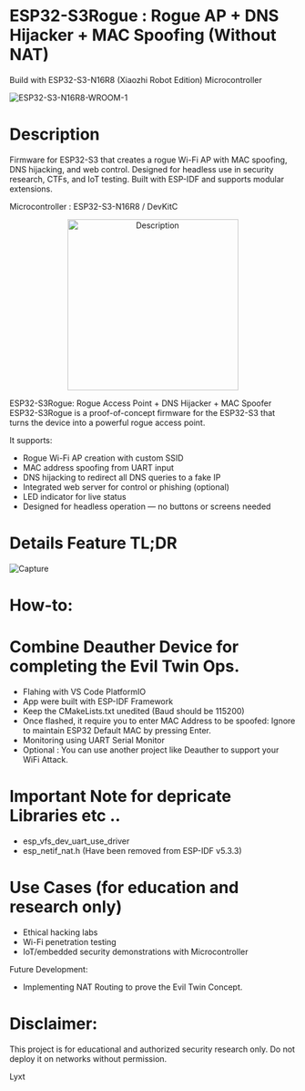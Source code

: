 # ESP32-S3Rogue : Rogue AP + DNS Hijacker + MAC Spoofing (Without NAT)
Build with ESP32-S3-N16R8 (Xiaozhi Robot Edition) Microcontroller

![ESP32-S3-N16R8-WROOM-1](https://github.com/user-attachments/assets/b01adf0c-3797-4eb9-b8ac-b3c46d89f6f9)
# Description
Firmware for ESP32-S3 that creates a rogue Wi-Fi AP with MAC spoofing, DNS hijacking, and web control. Designed for headless use in security research, CTFs, and IoT testing. Built with ESP-IDF and supports modular extensions.

Microcontroller : ESP32-S3-N16R8 /  DevKitC

<p align="center">
  <img src="![image](https://github.com/user-attachments/assets/a0e77173-2725-42ad-a097-4ffd3e2d9725)" alt="Description" width="300">
</p>


ESP32-S3Rogue: Rogue Access Point + DNS Hijacker + MAC Spoofer
ESP32-S3Rogue is a proof-of-concept firmware for the ESP32-S3 that turns the device into a powerful rogue access point. 

It supports:
- Rogue Wi-Fi AP creation with custom SSID
- MAC address spoofing from UART input
- DNS hijacking to redirect all DNS queries to a fake IP
- Integrated web server for control or phishing (optional)
- LED indicator for live status
- Designed for headless operation — no buttons or screens needed

# Details Feature TL;DR
![Capture](https://github.com/user-attachments/assets/eb05fa59-909b-4ca9-9ed8-b5e4545abbcf)

# How-to:
# Combine Deauther Device for completing the Evil Twin Ops.
- Flahing with VS Code PlatformIO
- App were built with ESP-IDF Framework
- Keep the CMakeLists.txt unedited (Baud should be 115200)
- Once flashed, it require you to enter MAC Address to be spoofed:
  Ignore to maintain ESP32 Default MAC by pressing Enter.
- Monitoring using UART Serial Monitor
- Optional : You can use another project like Deauther to support your WiFi Attack.

# Important Note for depricate Libraries etc ..
-  esp_vfs_dev_uart_use_driver
-  esp_netif_nat.h (Have been removed from ESP-IDF v5.3.3)

# Use Cases (for education and research only)
- Ethical hacking labs
- Wi-Fi penetration testing
- IoT/embedded security demonstrations with Microcontroller

Future Development:
- Implementing NAT Routing to prove the Evil Twin Concept.

# Disclaimer:
This project is for educational and authorized security research only. Do not deploy it on networks without permission.

Lyxt
